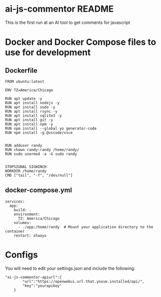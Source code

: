 # ai-js-commentor README

This is the first run at an AI tool to get comments for javascript

# Docker and Docker Compose files to use for development
## Dockerfile
```
FROM ubuntu:latest

ENV TZ=America/Chicago

RUN apt update -y
RUN apt install nodejs -y
RUN apt install sudo -y
RUN apt install rsync -y
RUN apt install sqlite3 -y
RUN apt install git -y
RUN apt install npm -y
RUN npm install --global yo generator-code
RUN npm install -g @vscode/vsce


RUN adduser randy
RUN chown randy:randy /home/randy/
RUN sudo usermod -a -G sudo randy
	

STOPSIGNAL SIGWINCH
WORKDIR /home/randy
CMD ["tail", "-f", "/dev/null"]
```
## docker-compose.yml
```
services:
  app:
    build: .
    environment:
      TZ: America/Chicago
    volumes:
      - ./app:/home/randy  # Mount your application directory to the container
    restart: always
```
# Configs
You will need to edit your settings.json and include the following:
```
"ai-js-commentor-apiurl":{
        "url":"https://openwebui.url.that.youve.installed/api/",
        "key":"yourapikey"
    }
```
